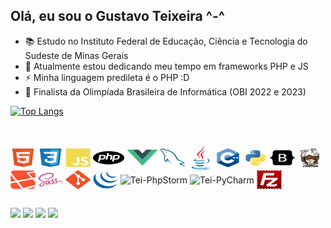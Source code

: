 ## Olá, eu sou o Gustavo Teixeira ^-^

- :books: Estudo no Instituto Federal de Educação, Ciência e Tecnologia do Sudeste de Minas Gerais
- 🌱 Atualmente estou dedicando meu tempo em frameworks PHP e JS
- ⚡ Minha linguagem predileta é o PHP :D
- 🧮 Finalista da Olimpíada Brasileira de Informática (OBI 2022 e 2023)

[![Top Langs](https://github-readme-stats.vercel.app/api/top-langs/?username=teiGustavo&layout=compact&theme=codeSTACKr)](https://github.com/teiGustavo/)

##

<div style="display: inline_block"><br>
  <img align="center" alt="Tei-HTML" height="30" width="40" src="https://raw.githubusercontent.com/devicons/devicon/master/icons/html5/html5-original.svg">
  <img align="center" alt="Tei-CSS" height="30" width="40" src="https://raw.githubusercontent.com/devicons/devicon/master/icons/css3/css3-original.svg">
  <img align="center" alt="Tei-Js" height="30" width="40" src="https://raw.githubusercontent.com/devicons/devicon/master/icons/javascript/javascript-plain.svg">
  <img align="center" alt="Tei-PHP" height="40" width="50" src="https://raw.githubusercontent.com/devicons/devicon/master/icons/php/php-plain.svg">
  <img align="center" alt="Tei-Vue" height="30" width="50" src="https://raw.githubusercontent.com/devicons/devicon/master/icons/vuejs/vuejs-original.svg">
  <img align="center" alt="Tei-MySql" height="30" width="40" src="https://raw.githubusercontent.com/devicons/devicon/master/icons/mysql/mysql-original.svg">
  <img align="center" alt="Tei-Java" hight="30" width="40" src="https://raw.githubusercontent.com/devicons/devicon/master/icons/java/java-original.svg">
  <img align="center" alt="Tei-Cpp" height="30" width="40" src="https://raw.githubusercontent.com/devicons/devicon/master/icons/cplusplus/cplusplus-original.svg">
  <img align="center" alt="Tei-Python" height="30" width="40" src="https://raw.githubusercontent.com/devicons/devicon/master/icons/python/python-original.svg">
  <img align="center" alt="Tei-Bootsrap" height="30" width="40" src="https://raw.githubusercontent.com/devicons/devicon/master/icons/bootstrap/bootstrap-plain.svg">
  <img align="center" alt="Tei-Composer" height="30" width="40" src="https://raw.githubusercontent.com/devicons/devicon/master/icons/composer/composer-original.svg">
  <img align="center" alt="Tei-Laravel" height="30" width="40" src="https://raw.githubusercontent.com/devicons/devicon/master/icons/laravel/laravel-plain.svg">
  <img align="center" alt="Tei-Sass" height="30" width="40" src="https://raw.githubusercontent.com/devicons/devicon/master/icons/sass/sass-original.svg">
  <img align="center" alt="Tei-Git" height="30" width="40" src="https://raw.githubusercontent.com/devicons/devicon/master/icons/git/git-original.svg">
  <img align="center" alt="Tei-JQuery" height="30" width="40" src="https://raw.githubusercontent.com/devicons/devicon/master/icons/jquery/jquery-original.svg">
  <img align="center" alt="Tei-PhpStorm" height="40" width="40" src="https://cdn.jsdelivr.net/gh/devicons/devicon/icons/phpstorm/phpstorm-original.svg" />      
  <img align="center" alt="Tei-PyCharm" height="35" width="40" src="https://cdn.jsdelivr.net/gh/devicons/devicon/icons/pycharm/pycharm-original.svg" />
  <img align="center" alt="Tei-Filezilla" height="30" width="40" src="https://raw.githubusercontent.com/devicons/devicon/master/icons/filezilla/filezilla-plain.svg">
</div>
  
##
 
<div> 
<a href="https://instagram.com/teixeira.s3" target="_blank"><img src="https://img.shields.io/badge/-Instagram-%23E4405F?style=for-the-badge&logo=instagram&logoColor=white" target="_blank"></a>
<a href="https://discord.gg/m7MeGCpdXx" target="_blank"><img src="https://img.shields.io/badge/Discord-7289DA?style=for-the-badge&logo=discord&logoColor=white" target="_blank"></a> 
  <a href = "mailto:gteixeiradesousa7@gmail.com"><img src="https://img.shields.io/badge/-Gmail-%23333?style=for-the-badge&logo=gmail&logoColor=white" target="_blank"></a>
<a href="https://www.linkedin.com/in/gustavo-teixeira-666928271" target="_blank"><img src="https://img.shields.io/badge/-LinkedIn-%230077B5?style=for-the-badge&logo=linkedin&logoColor=white" target="_blank">
</a> 
  
</div>
